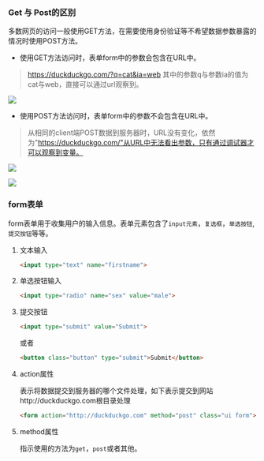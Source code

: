 ### Get 与 Post的区别


多数网页的访问一般使用GET方法，在需要使用身份验证等不希望数据参数暴露的情况时使用POST方法。

- 使用GET方法访问时，表单form中的参数会包含在URL中。

> https://duckduckgo.com/?q=cat&ia=web 其中的参数q与参数ia的值为cat与web，直接可以通过url观察到。

![](https://ws1.sinaimg.cn/large/006tKfTcgy1fq56lmhnh5j30xa0fvt9p.jpg)

- 使用POST方法访问时，表单form中的参数不会包含在URL中。

> 从相同的client端POST数据到服务器时，URL没有变化，依然为"https://duckduckgo.com/"从URL中无法看出参数，只有通过调试器才可以观察到变量。

![](https://ws2.sinaimg.cn/large/006tKfTcgy1fq56lnivf9j30w309z74f.jpg)

![](https://ws1.sinaimg.cn/large/006tKfTcgy1fq56lmwf6dj30wd0fyjs8.jpg)

### form表单

form表单用于收集用户的输入信息。表单元素包含了`input元素`，`复选框`，`单选按钮`, `提交按钮`等等。

1. 文本输入

   ```html
   <input type="text" name="firstname">
   ```

2. 单选按钮输入

   ```html
   <input type="radio" name="sex" value="male">
   ```

3. 提交按钮

   ```html
   <input type="submit" value="Submit">
   ```

   或者

   ```html
   <button class="button" type="submit">Submit</button>
   ```

4. action属性

   表示将数据提交到服务器的哪个文件处理，如下表示提交到网站http://duckduckgo.com根目录处理

   ```html
   <form action="http://duckduckgo.com" method="post" class="ui form"></form>
   ```

5. method属性

   指示使用的方法为`get`，`post`或者其他。
